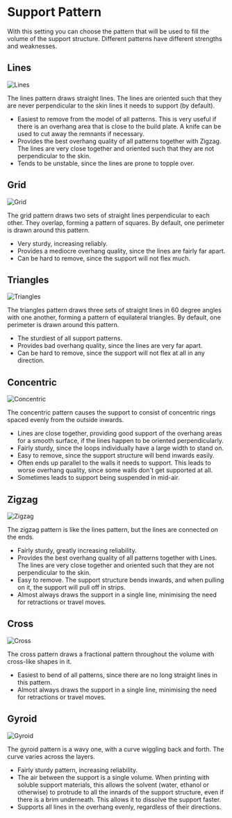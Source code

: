 Support Pattern
====
With this setting you can choose the pattern that will be used to fill the volume of the support structure. Different patterns have different strengths and weaknesses.

<!--screenshot {
"image_path": "support_pattern_lines.png",
"models": [
    {
        "script": "calendar_holder.scad",
        "transformation": ["rotateX(90)"]
    }
],
"camera_position": [0, 0, 135],
"settings": {
    "support_enable": true,
    "support_pattern": "lines"
},
"structures": ["helpers"],
"colours": 16
}-->
Lines
----
![Lines](images/support_pattern_lines.png)

The lines pattern draws straight lines. The lines are oriented such that they are never perpendicular to the skin lines it needs to support (by default).
* Easiest to remove from the model of all patterns. This is very useful if there is an overhang area that is close to the build plate. A knife can be used to cut away the remnants if necessary.
* Provides the best overhang quality of all patterns together with Zigzag. The lines are very close together and oriented such that they are not perpendicular to the skin.
* Tends to be unstable, since the lines are prone to topple over.

<!--screenshot {
"image_path": "support_pattern_grid.png",
"models": [
    {
        "script": "calendar_holder.scad",
        "transformation": ["rotateX(90)"]
    }
],
"camera_position": [0, 0, 135],
"settings": {
    "support_enable": true,
    "support_pattern": "grid"
},
"structures": ["helpers"],
"colours": 16
}-->
Grid
----
![Grid](images/support_pattern_grid.png)

The grid pattern draws two sets of straight lines perpendicular to each other. They overlap, forming a pattern of squares. By default, one perimeter is drawn around this pattern.
* Very sturdy, increasing reliably.
* Provides a mediocre overhang quality, since the lines are fairly far apart.
* Can be hard to remove, since the support will not flex much.

<!--screenshot {
"image_path": "support_pattern_triangles.png",
"models": [
    {
        "script": "calendar_holder.scad",
        "transformation": ["rotateX(90)"]
    }
],
"camera_position": [0, 0, 135],
"settings": {
    "support_enable": true,
    "support_pattern": "triangles"
},
"structures": ["helpers"],
"colours": 16
}-->
Triangles
----
![Triangles](images/support_pattern_triangles.png)

The triangles pattern draws three sets of straight lines in 60 degree angles with one another, forming a pattern of equilateral triangles. By default, one perimeter is drawn around this pattern.
* The sturdiest of all support patterns.
* Provides bad overhang quality, since the lines are very far apart.
* Can be hard to remove, since the support will not flex at all in any direction.

<!--screenshot {
"image_path": "support_pattern_concentric.png",
"models": [
    {
        "script": "calendar_holder.scad",
        "transformation": ["rotateX(90)"]
    }
],
"camera_position": [0, 0, 135],
"settings": {
    "support_enable": true,
    "support_pattern": "concentric"
},
"structures": ["helpers"],
"colours": 16
}-->
Concentric
----
![Concentric](images/support_pattern_concentric.png)

The concentric pattern causes the support to consist of concentric rings spaced evenly from the outside inwards.
* Lines are close together, providing good support of the overhang areas for a smooth surface, if the lines happen to be oriented perpendicularly.
* Fairly sturdy, since the loops individually have a large width to stand on.
* Easy to remove, since the support structure will bend inwards easily.
* Often ends up parallel to the walls it needs to support. This leads to worse overhang quality, since some walls don't get supported at all.
* Sometimes leads to support being suspended in mid-air.

<!--screenshot {
"image_path": "support_pattern_zigzag.png",
"models": [
    {
        "script": "calendar_holder.scad",
        "transformation": ["rotateX(90)"]
    }
],
"camera_position": [0, 0, 135],
"settings": {
    "support_enable": true,
    "support_pattern": "zigzag"
},
"structures": ["helpers"],
"colours": 16
}-->
Zigzag
----
![Zigzag](images/support_pattern_zigzag.png)

The zigzag pattern is like the lines pattern, but the lines are connected on the ends.
* Fairly sturdy, greatly increasing reliability.
* Provides the best overhang quality of all patterns together with Lines. The lines are very close together and oriented such that they are not perpendicular to the skin.
* Easy to remove. The support structure bends inwards, and when pulling on it, the support will pull off in strips.
* Almost always draws the support in a single line, minimising the need for retractions or travel moves.

<!--screenshot {
"image_path": "support_pattern_cross.png",
"models": [
    {
        "script": "calendar_holder.scad",
        "transformation": ["rotateX(90)"]
    }
],
"camera_position": [0, 0, 135],
"settings": {
    "support_enable": true,
    "support_pattern": "cross"
},
"structures": ["helpers"],
"colours": 16
}-->
Cross
----
![Cross](images/support_pattern_cross.png)

The cross pattern draws a fractional pattern throughout the volume with cross-like shapes in it.
* Easiest to bend of all patterns, since there are no long straight lines in this pattern.
* Almost always draws the support in a single line, minimising the need for retractions or travel moves.

<!--screenshot {
"image_path": "support_pattern_gyroid.png",
"models": [
    {
        "script": "calendar_holder.scad",
        "transformation": ["rotateX(90)"]
    }
],
"camera_position": [0, 0, 135],
"settings": {
    "support_enable": true,
    "support_pattern": "gyroid"
},
"structures": ["helpers"],
"colours": 16
}-->
<!--if cura_version >= 4.1-->
Gyroid
----
![Gyroid](images/support_pattern_gyroid.png)

The gyroid pattern is a wavy one, with a curve wiggling back and forth. The curve varies across the layers.
* Fairly sturdy pattern, increasing reliability.
* The air between the support is a single volume. When printing with soluble support materials, this allows the solvent (water, ethanol or otherwise) to protrude to all the innards of the support structure, even if there is a brim underneath. This allows it to dissolve the support faster.
* Supports all lines in the overhang evenly, regardless of their directions.
<!--endif-->